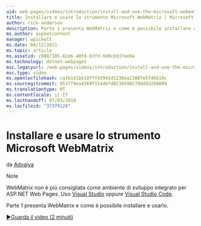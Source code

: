 ```yaml
---
uid: web-pages/videos/introduction/install-and-use-the-microsoft-webmatrix-tool
title: Installare e usare lo strumento Microsoft WebMatrix | Microsoft Docs
author: rick-anderson
description: Parte 1 presenta WebMatrix e come è possibile installare e usarlo.
ms.author: aspnetcontent
manager: wpickett
ms.date: 04/12/2011
ms.topic: article
ms.assetid: c0087185-82eb-40fd-b3fd-9d0c6937ee9a
ms.technology: dotnet-webpages
msc.legacyurl: /web-pages/videos/introduction/install-and-use-the-microsoft-webmatrix-tool
msc.type: video
ms.openlocfilehash: cafb1d1bb18fff43943d1238ea23887e5746b10c
ms.sourcegitcommit: 953ff9ea4369f154d6fd0239599279ddd3280009
ms.translationtype: MT
ms.contentlocale: it-IT
ms.lasthandoff: 07/03/2018
ms.locfileid: "37379128"
---
```

<a name="install-and-use-the-microsoft-webmatrix-tool"></a>Installare e usare lo strumento Microsoft WebMatrix
====================
da [Advaiya](https://twitter.com/Advaiyasolns)

> [!NOTE] 
> WebMatrix non è più consigliata come ambiente di sviluppo integrato per ASP.NET Web Pages. Uso [Visual Studio](xref:aspnet/web-pages/overview/getting-started/program-asp-net-web-pages-in-visual-studio) oppure [Visual Studio Code](https://code.visualstudio.com/).


Parte 1 presenta WebMatrix e come è possibile installare e usarlo.

[&#9654;Guarda il video (2 minuti)](https://channel9.msdn.com/Blogs/ASP-NET-Site-Videos/install-and-use-the-microsoft-webmatrix-tool)
